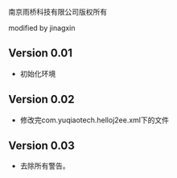 南京雨桥科技有限公司版权所有

modified by jinagxin

## Version 0.01

* 初始化环境

## Version 0.02

* 修改完com.yuqiaotech.helloj2ee.xml下的文件

## Version 0.03

* 去除所有警告。
